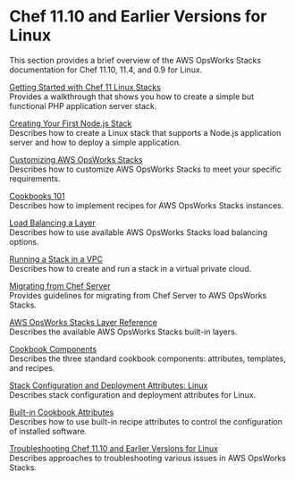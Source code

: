 # Chef 11\.10 and Earlier Versions for Linux<a name="chef-11-linux"></a>

This section provides a brief overview of the AWS OpsWorks Stacks documentation for Chef 11\.10, 11\.4, and 0\.9 for Linux\.

[Getting Started with Chef 11 Linux Stacks](gettingstarted.md)  
Provides a walkthrough that shows you how to create a simple but functional PHP application server stack\.

[Creating Your First Node\.js Stack](gettingstarted-node.md)  
Describes how to create a Linux stack that supports a Node\.js application server and how to deploy a simple application\.

[Customizing AWS OpsWorks Stacks](customizing.md)  
Describes how to customize AWS OpsWorks Stacks to meet your specific requirements\.

[Cookbooks 101](cookbooks-101.md)  
Describes how to implement recipes for AWS OpsWorks Stacks instances\.

[Load Balancing a Layer](best-server-load-balancing.md)  
Describes how to use available AWS OpsWorks Stacks load balancing options\.

[Running a Stack in a VPC](workingstacks-vpc.md)  
Describes how to create and run a stack in a virtual private cloud\.

[Migrating from Chef Server](best-practices-server-migrate.md)  
Provides guidelines for migrating from Chef Server to AWS OpsWorks Stacks\.

[AWS OpsWorks Stacks Layer Reference](layers.md)  
Describes the available AWS OpsWorks Stacks built\-in layers\.

[Cookbook Components](workingcookbook-installingcustom-components.md)  
Describes the three standard cookbook components: attributes, templates, and recipes\.

[Stack Configuration and Deployment Attributes: Linux](attributes-json-linux.md)  
Describes stack configuration and deployment attributes for Linux\.

[Built\-in Cookbook Attributes](attributes-recipes.md)  
Describes how to use built\-in recipe attributes to control the configuration of installed software\.

[Troubleshooting Chef 11\.10 and Earlier Versions for Linux](troubleshooting-chef-11-linux.md)  
Describes approaches to troubleshooting various issues in AWS OpsWorks Stacks\.
